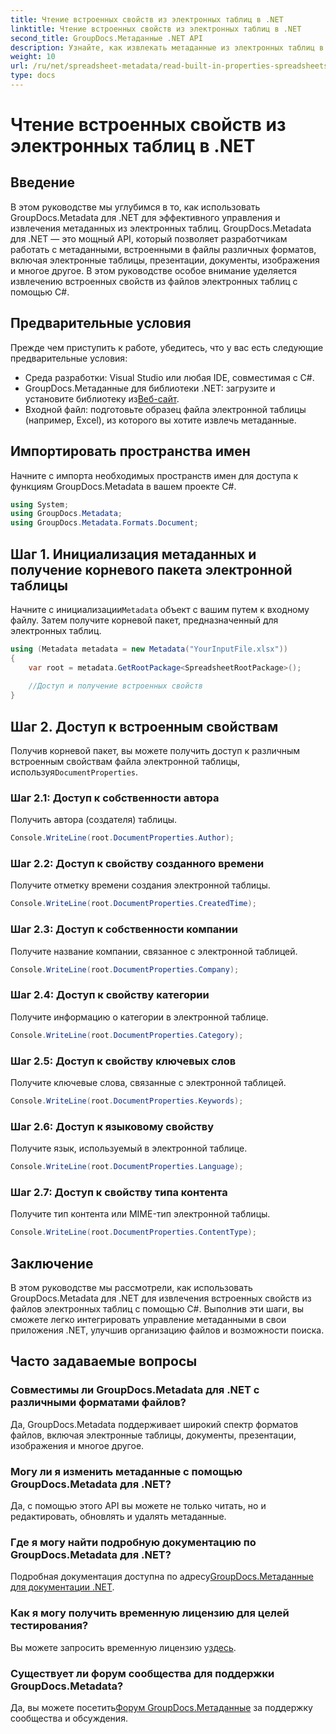 ```yaml
---
title: Чтение встроенных свойств из электронных таблиц в .NET
linktitle: Чтение встроенных свойств из электронных таблиц в .NET
second_title: GroupDocs.Метаданные .NET API
description: Узнайте, как извлекать метаданные из электронных таблиц в .NET с помощью GroupDocs.Metadata, что улучшает управление документами и их организацию в ваших приложениях.
weight: 10
url: /ru/net/spreadsheet-metadata/read-built-in-properties-spreadsheets/
type: docs
---
```

# Чтение встроенных свойств из электронных таблиц в .NET

## Введение
В этом руководстве мы углубимся в то, как использовать GroupDocs.Metadata для .NET для эффективного управления и извлечения метаданных из электронных таблиц. GroupDocs.Metadata для .NET — это мощный API, который позволяет разработчикам работать с метаданными, встроенными в файлы различных форматов, включая электронные таблицы, презентации, документы, изображения и многое другое. В этом руководстве особое внимание уделяется извлечению встроенных свойств из файлов электронных таблиц с помощью C#.
## Предварительные условия
Прежде чем приступить к работе, убедитесь, что у вас есть следующие предварительные условия:
- Среда разработки: Visual Studio или любая IDE, совместимая с C#.
-  GroupDocs.Метаданные для библиотеки .NET: загрузите и установите библиотеку из[Веб-сайт](https://releases.groupdocs.com/metadata/net/).
- Входной файл: подготовьте образец файла электронной таблицы (например, Excel), из которого вы хотите извлечь метаданные.

## Импортировать пространства имен
Начните с импорта необходимых пространств имен для доступа к функциям GroupDocs.Metadata в вашем проекте C#.
```csharp
using System;
using GroupDocs.Metadata;
using GroupDocs.Metadata.Formats.Document;
```
## Шаг 1. Инициализация метаданных и получение корневого пакета электронной таблицы
 Начните с инициализации`Metadata` объект с вашим путем к входному файлу. Затем получите корневой пакет, предназначенный для электронных таблиц.
```csharp
using (Metadata metadata = new Metadata("YourInputFile.xlsx"))
{
    var root = metadata.GetRootPackage<SpreadsheetRootPackage>();
    
    //Доступ и получение встроенных свойств
}
```
## Шаг 2. Доступ к встроенным свойствам
 Получив корневой пакет, вы можете получить доступ к различным встроенным свойствам файла электронной таблицы, используя`DocumentProperties`.
### Шаг 2.1: Доступ к собственности автора
Получить автора (создателя) таблицы.
```csharp
Console.WriteLine(root.DocumentProperties.Author);
```
### Шаг 2.2: Доступ к свойству созданного времени
Получите отметку времени создания электронной таблицы.
```csharp
Console.WriteLine(root.DocumentProperties.CreatedTime);
```
### Шаг 2.3: Доступ к собственности компании
Получите название компании, связанное с электронной таблицей.
```csharp
Console.WriteLine(root.DocumentProperties.Company);
```
### Шаг 2.4: Доступ к свойству категории
Получите информацию о категории в электронной таблице.
```csharp
Console.WriteLine(root.DocumentProperties.Category);
```
### Шаг 2.5: Доступ к свойству ключевых слов
Получите ключевые слова, связанные с электронной таблицей.
```csharp
Console.WriteLine(root.DocumentProperties.Keywords);
```
### Шаг 2.6: Доступ к языковому свойству
Получите язык, используемый в электронной таблице.
```csharp
Console.WriteLine(root.DocumentProperties.Language);
```
### Шаг 2.7: Доступ к свойству типа контента
Получите тип контента или MIME-тип электронной таблицы.
```csharp
Console.WriteLine(root.DocumentProperties.ContentType);
```

## Заключение
В этом руководстве мы рассмотрели, как использовать GroupDocs.Metadata для .NET для извлечения встроенных свойств из файлов электронных таблиц с помощью C#. Выполнив эти шаги, вы сможете легко интегрировать управление метаданными в свои приложения .NET, улучшив организацию файлов и возможности поиска.

## Часто задаваемые вопросы
### Совместимы ли GroupDocs.Metadata для .NET с различными форматами файлов?
Да, GroupDocs.Metadata поддерживает широкий спектр форматов файлов, включая электронные таблицы, документы, презентации, изображения и многое другое.
### Могу ли я изменить метаданные с помощью GroupDocs.Metadata для .NET?
Да, с помощью этого API вы можете не только читать, но и редактировать, обновлять и удалять метаданные.
### Где я могу найти подробную документацию по GroupDocs.Metadata для .NET?
 Подробная документация доступна по адресу[GroupDocs.Метаданные для документации .NET](https://tutorials.groupdocs.com/metadata/net/).
### Как я могу получить временную лицензию для целей тестирования?
 Вы можете запросить временную лицензию у[здесь](https://purchase.groupdocs.com/temporary-license/).
### Существует ли форум сообщества для поддержки GroupDocs.Metadata?
 Да, вы можете посетить[Форум GroupDocs.Метаданные](https://forum.groupdocs.com/c/metadata/14) за поддержку сообщества и обсуждения.